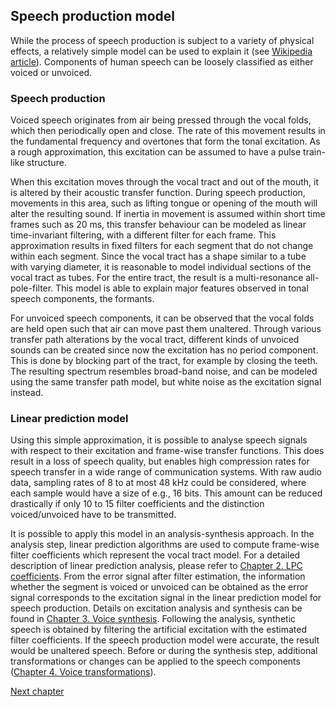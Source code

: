## Speech production model 

While the process of speech production is subject to a variety of physical effects, a relatively simple model can be used to explain it (see [Wikipedia article](https://en.wikipedia.org/wiki/Source%E2%80%93filter_model)).
Components of human speech can be loosely classified as either voiced or unvoiced. 

### Speech production
Voiced speech originates from air being pressed through the vocal folds, which then periodically open and close. 
The rate of this movement results in the fundamental frequency and overtones that form the tonal excitation.
As a rough approximation, this excitation can be assumed to have a pulse train-like structure.

When this excitation moves through the vocal tract and out of the mouth, it is altered by their acoustic transfer function. 
During speech production, movements in this area, such as lifting tongue or opening of the mouth will alter the resulting sound.
If inertia in movement is assumed within short time frames such as 20 ms, this transfer behaviour can be modeled as linear time-invariant filtering, with a different filter for each frame. This approximation results in fixed filters for each segment that do not change within each segment.
Since the vocal tract has a shape similar to a tube with varying diameter, it is reasonable to model individual sections of the vocal tract as tubes. 
For the entire tract, the result is a multi-resonance all-pole-filter. 
This model is able to explain major features observed in tonal speech components, the formants.

For unvoiced speech components, it can be observed that the vocal folds are held open such that air can move past them unaltered.
Through various transfer path alterations by the vocal tract, different kinds of unvoiced sounds can be created since now the excitation has no period component. This is done by blocking part of the tract, for example by closing the teeth.
The resulting spectrum resembles broad-band noise, and can be modeled using the same transfer path model, but white noise as the excitation signal instead.

### Linear prediction model
Using this simple approximation, it is possible to analyse speech signals with respect to their excitation and frame-wise transfer functions. This does result in a loss of speech quality, but enables high compression rates for speech transfer in a wide range of communication systems. 
With raw audio data, sampling rates of 8 to at most 48 kHz could be considered, where each sample would have a size of e.g., 16 bits. 
This amount can be reduced drastically if only 10 to 15 filter coefficients and the distinction voiced/unvoiced have to be transmitted.

It is possible to apply this model in an analysis-synthesis approach. In the analysis step, linear prediction algorithms are used to compute frame-wise filter coefficients which represent the vocal tract model. For a detailed description of linear prediction analysis, please refer to [Chapter 2. LPC coefficients](Chapter%202.%20LPC%20coefficients.md). From the error signal after filter estimation, the information whether the segment is voiced or unvoiced can be obtained as the error signal corresponds to the excitation signal in the linear prediction model for speech production. Details on excitation analysis and synthesis can be found in [Chapter 3. Voice synthesis](Chapter%203.%20Voice%20synthesis.md).
Following the analysis, synthetic speech is obtained by filtering the artificial excitation with the estimated filter coefficients. If the speech production model were accurate, the result would be unaltered speech. Before or during the synthesis step, additional transformations or changes can be applied to the speech components ([Chapter 4. Voice transformations](Chapter%204.%20Voice%20transformations.md)).

[Next chapter](Chapter%201.%20Overlap%20and%20add.md)
